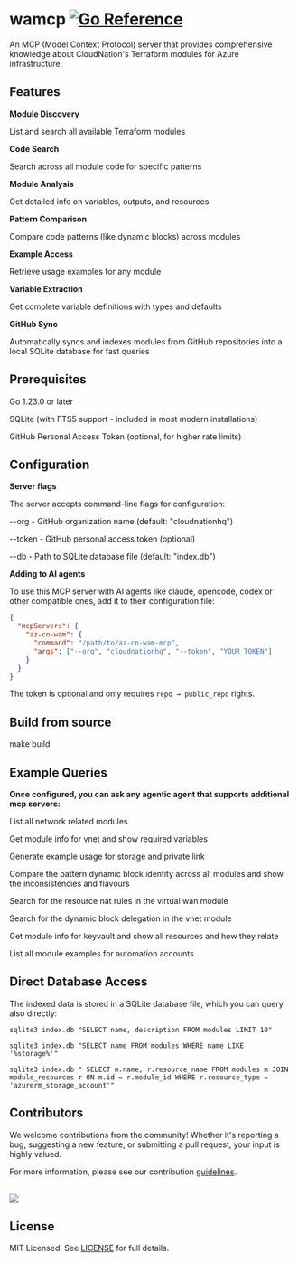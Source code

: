 # wamcp [![Go Reference](https://pkg.go.dev/badge/github.com/cloudnationhq/ac-cn-wam-msp.svg)](https://pkg.go.dev/github.com/cloudnationhq/ac-cn-wam-msp)

An MCP (Model Context Protocol) server that provides comprehensive knowledge about CloudNation's Terraform modules for Azure infrastructure.

## Features

**Module Discovery**

List and search all available Terraform modules

**Code Search**

Search across all module code for specific patterns

**Module Analysis**

Get detailed info on variables, outputs, and resources

**Pattern Comparison**

Compare code patterns (like dynamic blocks) across modules

**Example Access**

Retrieve usage examples for any module

**Variable Extraction**

Get complete variable definitions with types and defaults

**GitHub Sync**

Automatically syncs and indexes modules from GitHub repositories into a local SQLite database for fast queries

## Prerequisites

Go 1.23.0 or later

SQLite (with FTS5 support - included in most modern installations)

GitHub Personal Access Token (optional, for higher rate limits)

## Configuration

**Server flags**

The server accepts command-line flags for configuration:

--org - GitHub organization name (default: "cloudnationhq")

--token - GitHub personal access token (optional)

--db - Path to SQLite database file (default: "index.db")

**Adding to AI agents**

To use this MCP server with AI agents like claude, opencode, codex or other compatible ones, add it to their configuration file:

```json
{
  "mcpServers": {
    "az-cn-wam": {
      "command": "/path/to/az-cn-wam-mcp",
      "args": ["--org", "cloudnationhq", "--token", "YOUR_TOKEN"]
    }
  }
}
```

The token is optional and only requires `repo → public_repo` rights.

## Build from source

make build

## Example Queries

**Once configured, you can ask any agentic agent that supports additional mcp servers:**

List all network related modules

Get module info for vnet and show required variables

Generate example usage for storage and private link

Compare the pattern dynamic block identity across all modules and show the inconsistencies and flavours

Search for the resource nat rules in the virtual wan module

Search for the dynamic block delegation in the vnet module

Get module info for keyvault and show all resources and how they relate

List all module examples for automation accounts

## Direct Database Access

The indexed data is stored in a SQLite database file, which you can query also directly:

`sqlite3 index.db "SELECT name, description FROM modules LIMIT 10"`

`sqlite3 index.db "SELECT name FROM modules WHERE name LIKE '%storage%'"`

`sqlite3 index.db "
  SELECT m.name, r.resource_name
  FROM modules m
  JOIN module_resources r ON m.id = r.module_id
  WHERE r.resource_type = 'azurerm_storage_account'"
`

## Contributors

We welcome contributions from the community! Whether it's reporting a bug, suggesting a new feature, or submitting a pull request, your input is highly valued.

For more information, please see our contribution [guidelines](./CONTRIBUTING.md). <br><br>

<a href="https://github.com/cloudnationhq/ac-cn-wam-mcp/graphs/contributors">
  <img src="https://contrib.rocks/image?repo=cloudnationhq/ac-cn-wam-mcp" />
</a>

## License

MIT Licensed. See [LICENSE](https://github.com/cloudnationhq/terraform-azure-vnet/blob/main/LICENSE) for full details.
